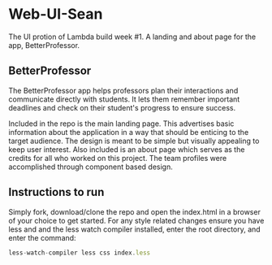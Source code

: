 # Web-UI-Sean

The UI protion of Lambda build week #1. A landing and about page for the app, BetterProfessor.

## BetterProfessor

The BetterProfessor app helps professors plan their interactions and communicate directly with students. It lets them remember important deadlines and check on their student's progress to ensure success.

Included in the repo is the main landing page. This advertises basic information about the application in a way that should be enticing to the target audience. The design is meant to be simple but visually appealing to keep user interest. Also included is an about page which serves as the credits for all who worked on this project. The team profiles were accomplished through component based design.

## Instructions to run

Simply fork, download/clone the repo and open the index.html in a browser of your choice to get started. For any style related changes ensure you have less and and the less watch compiler installed, enter the root directory, and enter the command:

```javascript
less-watch-compiler less css index.less
```
